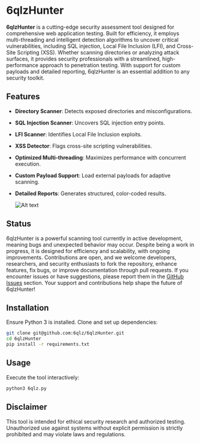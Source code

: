 # 6qlzHunter

**6qlzHunter** is a cutting-edge security assessment tool designed for comprehensive web application testing. Built for efficiency, it employs multi-threading and intelligent detection algorithms to uncover critical vulnerabilities, including SQL injection, Local File Inclusion (LFI), and Cross-Site Scripting (XSS). Whether scanning directories or analyzing attack surfaces, it provides security professionals with a streamlined, high-performance approach to penetration testing. With support for custom payloads and detailed reporting, 6qlzHunter is an essential addition to any security toolkit.

## Features
- **Directory Scanner**: Detects exposed directories and misconfigurations.
- **SQL Injection Scanner**: Uncovers SQL injection entry points.
- **LFI Scanner**: Identifies Local File Inclusion exploits.
- **XSS Detector**: Flags cross-site scripting vulnerabilities.
- **Optimized Multi-threading**: Maximizes performance with concurrent execution.
- **Custom Payload Support**: Load external payloads for adaptive scanning.
- **Detailed Reports**: Generates structured, color-coded results.

  ![Alt text](https://i.imgur.com/MYWKq6X.png)

## Status 

6qlzHunter is a powerful scanning tool currently in active development, meaning bugs and unexpected behavior may occur. Despite being a work in progress, it is designed for efficiency and scalability, with ongoing improvements. Contributions are open, and we welcome developers, researchers, and security enthusiasts to fork the repository, enhance features, fix bugs, or improve documentation through pull requests. If you encounter issues or have suggestions, please report them in the [GitHub Issues](https://github.com/6qlzHunter/issues) section. Your support and contributions help shape the future of 6qlzHunter!  

## Installation
Ensure Python 3 is installed. Clone and set up dependencies:

```bash
git clone git@github.com:6qlz/6qlzHunter.git
cd 6qlzHunter
pip install -r requirements.txt
```

## Usage
Execute the tool interactively:

```bash
python3 6qlz.py
```

## Disclaimer
This tool is intended for ethical security research and authorized testing. Unauthorized use against systems without explicit permission is strictly prohibited and may violate laws and regulations.

